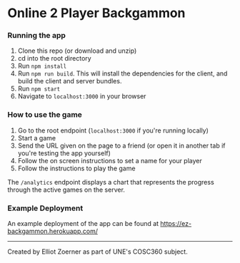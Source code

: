 # Online 2 Player Backgammon 

### Running the app

1. Clone this repo (or download and unzip)
2. cd into the root directory
3. Run `npm install`
4. Run `npm run build`. This will install the dependencies for the client, and build the client and server bundles.
5. Run `npm start`
6. Navigate to `localhost:3000` in your browser

### How to use the game

1. Go to the root endpoint (`localhost:3000` if you're running locally)
2. Start a game
3. Send the URL given on the page to a friend (or open it in another tab if you're testing the app yourself)
4. Follow the on screen instructions to set a name for your player
5. Follow the instructions to play the game

The `/analytics` endpoint displays a chart that represents the progress through the active games on the server.

### Example Deployment

An example deployment of the app can be found at https://ez-backgammon.herokuapp.com/

--- 

Created by Elliot Zoerner as part of UNE's COSC360 subject.
